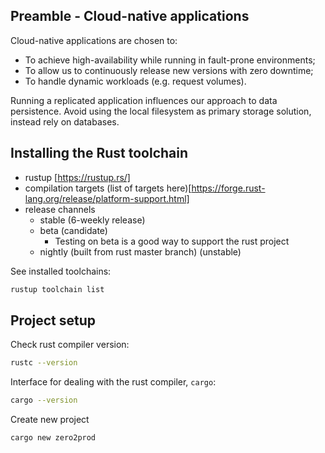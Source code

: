 ## Preamble - Cloud-native applications
Cloud-native applications are chosen to:
- To achieve high-availability while running in fault-prone environments;
- To allow us to continuously release new versions with zero downtime;
- To handle dynamic workloads (e.g. request volumes).

Running a replicated application influences our approach to data persistence. Avoid using the local filesystem as primary storage solution, instead rely on databases.

## Installing the Rust toolchain
- rustup [https://rustup.rs/]
- compilation targets (list of targets here)[https://forge.rust-lang.org/release/platform-support.html]
- release channels
  - stable (6-weekly release)
  - beta (candidate)
    - Testing on beta is a good way to support the rust project
  - nightly (built from rust master branch) (unstable)

See installed toolchains:
```bash
rustup toolchain list
```

## Project setup
Check rust compiler version:
```bash
rustc --version
```

Interface for dealing with the rust compiler, `cargo`:
```bash
cargo --version
```

Create new project
```bash
cargo new zero2prod
```

